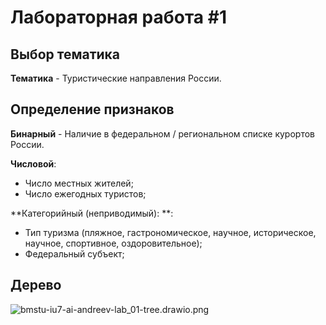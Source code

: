 # Лабораторная работа #1

## Выбор тематика
**Тематика** - Туристические направления России.

## Определение признаков
**Бинарный** - Наличие в федеральном / региональном списке курортов России.

**Числовой**:
- Число местных жителей;
- Число ежегодных туристов;

**Категорийный (неприводимый): **:
- Тип туризма (пляжное, гастрономическое, научное, историческое, научное, спортивное, оздоровительное);
- Федеральный субъект;

## Дерево

![bmstu-iu7-ai-andreev-lab_01-tree.drawio.png](../docs/img/bmstu-iu7-ai-andreev-lab_01-tree.drawio.png)

